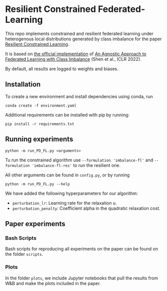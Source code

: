 # Resilient Constrained Federated-Learning

This repo implements constrained and resilient federated learning under heterogenous local distributions generated by class imbalance for the paper [Resilient Constrained Learning](https://arxiv.org/abs/2306.02426).


It is based on [the official implementation](https://github.com/shenzebang/Federated-Learning-Pytorch.git) of [An Agnostic Approach to Federated Learning with Class Imbalance](https://scholar.google.com/scholar_url?url=https://openreview.net/pdf?id=Xo0lbDt975&hl=en&sa=X&ei=3GtrZNG1IqqSy9YPk7-DqA8&scisig=AGlGAw8Hf-y-Jo4Xga6-OhQK4V5t&oi=scholarr) (Shen et al., ICLR 2022).

By default, all results are logged to weights and biases.

  ## Installation

To create a new environment and install dependencies using conda, run
```
conda create -f environment.yaml
```
Additional requirements can be installed with pip by running:
```
pip install -r requirements.txt
```
## Running experiments

```
python -m run_PD_FL.py <arguments>
```
Tu run the constrained algorithm use `--formulation 'imbalance-fl'` and `--formulation 'imbalance-fl-res'` to run the resilient one.

All other arguments can be found in `config.py`, or by running
```
python -m run_PD_FL.py --help
```

We have added the following hyperparameters for our algorithm:

 - `perturbation_lr`: Learning rate for the relaxation u.
 - `perturbation_penalty`: Coefficient alpha in the quadratic relaxation cost.

  
## Paper experiments
### Bash Scripts
Bash scripts for reproducing all experiments on the paper can be found on the folder `scripts`.

### Plots
In the folder `plots`, we include Jupyter notebooks that pull the results from W&B and make the plots included in the paper.
